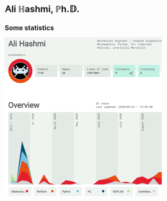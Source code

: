 # &#66304;li &#8461;ashmi, &#8473;h.&#120123;.




## Some statistics

![](https://github.com/alihashmiii/alihashmiii/blob/master/img/sourceoverview.PNG)
